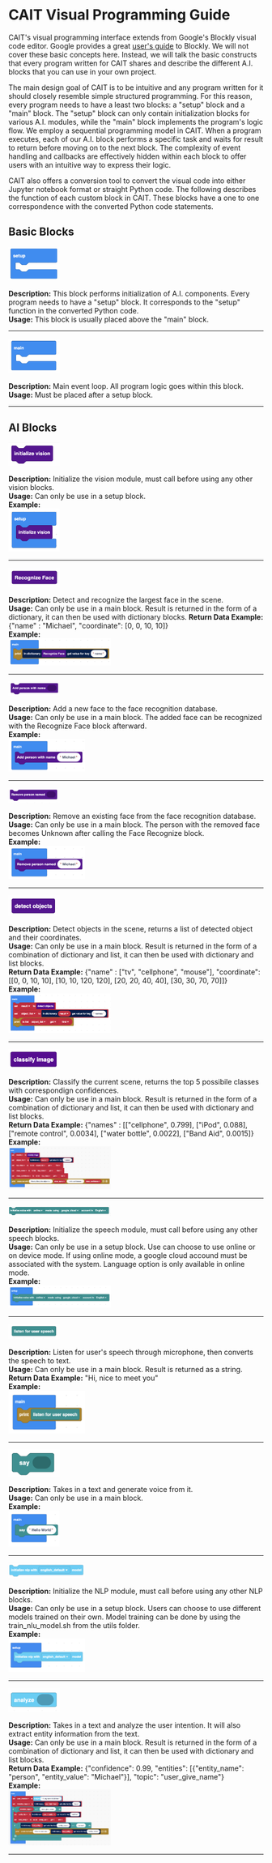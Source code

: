 # CAIT Visual Programming Guide

CAIT's visual programming interface extends from Google's Blockly visual code editor.  Google provides a great [user's guide](https://developers.google.com/blockly/guides/overview) to Blockly.  We will not cover these basic concepts here.  Instead, we will talk the basic constructs that every program written for CAIT shares and describe the different A.I. blocks that you can use in your own project.

The main design goal of CAIT is to be intuitive and any program written for it should closely resemble simple structured programming.  For this reason, every program needs to have a least two blocks: a "setup" block and a "main" block.  The "setup" block can only contain initialization blocks for various A.I. modules, while the "main" block implements the program's logic flow.  We employ a sequential programming model in CAIT.  When a program executes, each of our A.I. block performs a specific task and waits for result to return before moving on to the next block.  The complexity of event handling and callbacks are effectively hidden within each block to offer users with an intuitive way to express their logic.

CAIT also offers a conversion tool to convert the visual code into either Jupyter notebook format or straight Python code.  The following describes the function of each custom block in CAIT.  These blocks have a one to one correspondence with the converted Python code statements.  

## Basic Blocks

<img src="../images/setup.png" width="20%">	

**Description:** This block performs initialization of A.I. components.  Every program needs to have a "setup" block.  It corresponds to the "setup" function in the converted Python code.  
**Usage:** This block is usually placed above the "main" block.  
* * *

<img src="../images/main.png" width="20%">	

**Description:** Main event loop. All program logic goes within this block.  
**Usage:** Must be placed after a setup block.  
* * *

## AI Blocks

<img src="../images/init_vision.png" width="20%">	

**Description:** Initialize the vision module, must call before using any other vision blocks.  
**Usage:** Can only be use in a setup block.  
**Example:**   
<img src="../images/init_vision_example.png" width="20%">	
* * *

<img src="../images/recognize_face.png" width="20%">	

**Description:** Detect and recognize the largest face in the scene.   
**Usage:** Can only be use in a main block. Result is returned in the form of a dictionary, it can then be used with dictionary blocks.
**Return Data Example:**  {"name" : "Michael", "coordinate": [0, 0, 10, 10]}  
**Example:**   
<img src="../images/recognize_face_example.png" width="40%">	
* * *

<img src="../images/add_face.png" width="20%">	

**Description:** Add a new face to the face recognition database.  
**Usage:** Can only be use in a main block. The added face can be recognized with the Recognize Face block afterward.  
**Example:**   
<img src="../images/add_face_example.png" width="30%">	
* * *

<img src="../images/remove_face.png" width="20%">	

**Description:** Remove an existing face from the face recognition database. 
**Usage:** Can only be use in a main block. The person with the removed face becomes Unknown after calling the Face Recognize block.  
**Example:**   
<img src="../images/remove_face_example.png" width="30%">	
* * *

<img src="../images/object_detect.png" width="20%">	

**Description:** Detect objects in the scene, returns a list of detected object and their coordinates.  
**Usage:** Can only be use in a main block. Result is returned in the form of a combination of dictionary and list, it can then be used with dictionary and list blocks.  
**Return Data Example:**  {"name" : ["tv", "cellphone", "mouse"], "coordinate": [[0, 0, 10, 10], [10, 10, 120, 120], [20, 20, 40, 40], [30, 30, 70, 70]]}  
**Example:**   
<img src="../images/object_detect_example.png" width="40%">	
* * *

<img src="../images/classify_image.png" width="20%">	

**Description:** Classify the current scene, returns the top 5 possibile classes with correspondign confidences.  
**Usage:** Can only be use in a main block. Result is returned in the form of a combination of dictionary and list, it can then be used with dictionary and list blocks.  
**Return Data Example:**  {"names" : [["cellphone", 0.799], ["iPod", 0.088], ["remote control", 0.0034], ["water bottle", 0.0022], ["Band Aid", 0.0015]}  
**Example:**   
<img src="../images/classify_image_example.png" width="40%">	
* * *

<img src="../images/init_speech.png" width="40%">	

**Description:** Initialize the speech module, must call before using any other speech blocks.  
**Usage:** Can only be use in a setup block. Use can choose to use online or on device mode. If using online mode, a google cloud accound must be associated with the system. Language option is only available in online mode.  
**Example:**   
<img src="../images/init_speech_example.png" width="40%">	
* * *

<img src="../images/listen.png" width="20%">	

**Description:** Listen for user's speech through microphone, then converts the speech to text.  
**Usage:** Can only be use in a main block. Result is returned as a string.  
**Return Data Example:**  "Hi, nice to meet you"  
**Example:**   
<img src="../images/listen_example.png" width="30%">	
* * *

<img src="../images/say.png" width="20%">	

**Description:** Takes in a text and generate voice from it.  
**Usage:** Can only be use in a main block.  
**Example:**   
<img src="../images/say_example.png" width="20%">	
* * *

<img src="../images/init_nlp.png" width="30%">	

**Description:** Initialize the NLP module, must call before using any other NLP blocks.  
**Usage:** Can only be use in a setup block. Users can choose to use different models trained on their own. Model training can be done by using the train_nlu_model.sh from the utils folder.  
**Example:**   
<img src="../images/init_nlp_example.png" width="30%">	
* * *

<img src="../images/analyze.png" width="20%">	

**Description:** Takes in a text and analyze the user intention. It will also extract entity information from the text.  
**Usage:** Can only be use in a main block. Result is returned in the form of a combination of dictionary and list, it can then be used with dictionary and list blocks.  
**Return Data Example:** {"confidence": 0.99, "entities": [{"entity_name": "person", "entity_value": "Michael"}], "topic": "user_give_name"}  
**Example:**   
<img src="../images/analyze_example.png" width="40%">	
* * *

